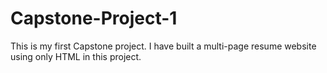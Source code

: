 # Capstone-Project-1

This is my first Capstone project. I have built a multi-page resume website using only HTML in this project.  

